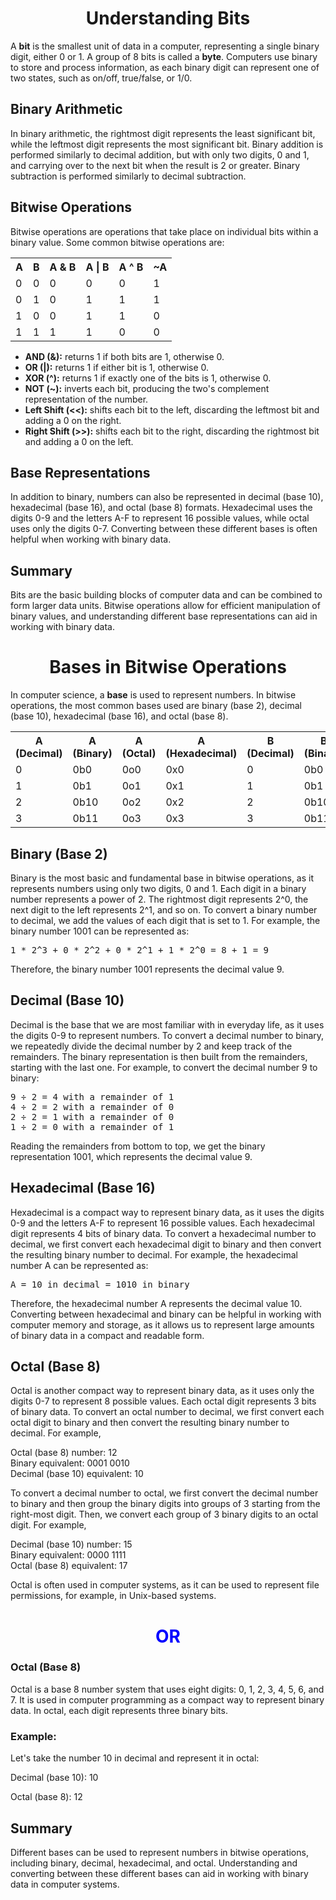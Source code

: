 <h1 align="center">Understanding Bits</h1>

<p>A <b>bit</b> is the smallest unit of data in a computer, representing a single binary digit, either 0 or 1. A group of 8 bits is called a <b>byte</b>. Computers use binary to store and process information, as each binary digit can represent one of two states, such as on/off, true/false, or 1/0.</p>

<h2>Binary Arithmetic</h2>

<p>In binary arithmetic, the rightmost digit represents the least significant bit, while the leftmost digit represents the most significant bit. Binary addition is performed similarly to decimal addition, but with only two digits, 0 and 1, and carrying over to the next bit when the result is 2 or greater. Binary subtraction is performed similarly to decimal subtraction.</p>

<h2>Bitwise Operations</h2>

<p>Bitwise operations are operations that take place on individual bits within a binary value. Some common bitwise operations are:</p>



<table>
  <tr>
    <th>A</th>
    <th>B</th>
    <th>A & B</th>
    <th>A | B</th>
    <th>A ^ B</th>
    <th>~A</th>
  </tr>
  <tr>
    <td>0</td>
    <td>0</td>
    <td>0</td>
    <td>0</td>
    <td>0</td>
    <td>1</td>
  </tr>
  <tr>
    <td>0</td>
    <td>1</td>
    <td>0</td>
    <td>1</td>
    <td>1</td>
    <td>1</td>
  </tr>
  <tr>
    <td>1</td>
    <td>0</td>
    <td>0</td>
    <td>1</td>
    <td>1</td>
    <td>0</td>
  </tr>
  <tr>
    <td>1</td>
    <td>1</td>
    <td>1</td>
    <td>1</td>
    <td>0</td>
    <td>0</td>
  </tr>
</table>





<ul>
  <li><b>AND (&):</b> returns 1 if both bits are 1, otherwise 0.</li>
  <li><b>OR (|):</b> returns 1 if either bit is 1, otherwise 0.</li>
  <li><b>XOR (^):</b> returns 1 if exactly one of the bits is 1, otherwise 0.</li>
  <li><b>NOT (~):</b> inverts each bit, producing the two's complement representation of the number.</li>
  <li><b>Left Shift (<<):</b> shifts each bit to the left, discarding the leftmost bit and adding a 0 on the right.</li>
  <li><b>Right Shift (>>):</b> shifts each bit to the right, discarding the rightmost bit and adding a 0 on the left.</li>
</ul>

<h2>Base Representations</h2>

<p>In addition to binary, numbers can also be represented in decimal (base 10), hexadecimal (base 16), and octal (base 8) formats. Hexadecimal uses the digits 0-9 and the letters A-F to represent 16 possible values, while octal uses only the digits 0-7. Converting between these different bases is often helpful when working with binary data.</p>

<h2>Summary</h2>

<p>Bits are the basic building blocks of computer data and can be combined to form larger data units. Bitwise operations allow for efficient manipulation of binary values, and understanding different base representations can aid in working with binary data.</p>






<h1 align="center">Bases in Bitwise Operations</h1>

<p>In computer science, a <b>base</b> is used to represent numbers. In bitwise operations, the most common bases used are binary (base 2), decimal (base 10), hexadecimal (base 16), and octal (base 8).</p>






<table>
  <tr>
    <th>A (Decimal)</th>
    <th>A (Binary)</th>
    <th>A (Octal)</th>
    <th>A (Hexadecimal)</th>
    <th>B (Decimal)</th>
    <th>B (Binary)</th>
    <th>B (Octal)</th>
    <th>B (Hexadecimal)</th>
    <th>A & B (Binary)</th>
    <th>A | B (Binary)</th>
    <th>A ^ B (Binary)</th>
    <th>~A (Binary)</th>
  </tr>
  <tr>
    <td>0</td>
    <td>0b0</td>
    <td>0o0</td>
    <td>0x0</td>
    <td>0</td>
    <td>0b0</td>
    <td>0o0</td>
    <td>0x0</td>
    <td>0b0</td>
    <td>0b0</td>
    <td>0b0</td>
    <td>0b1</td>
  </tr>
  <tr>
    <td>1</td>
    <td>0b1</td>
    <td>0o1</td>
    <td>0x1</td>
    <td>1</td>
    <td>0b1</td>
    <td>0o1</td>
    <td>0x1</td>
    <td>0b1</td>
    <td>0b1</td>
    <td>0b0</td>
    <td>0b0</td>
  </tr>
  <tr>
    <td>2</td>
    <td>0b10</td>
    <td>0o2</td>
    <td>0x2</td>
    <td>2</td>
    <td>0b10</td>
    <td>0o2</td>
    <td>0x2</td>
    <td>0b10</td>
    <td>0b10</td>
    <td>0b0</td>
    <td>0b1_110</td>
  </tr>
  <tr>
    <td>3</td>
    <td>0b11</td>
    <td>0o3</td>
    <td>0x3</td>
    <td>3</td>
    <td>0b11</td>
    <td>0o3</td>
    <td>0x3</td>
    <td>0b11</td>
    <td>0b11</td>
    <td>0b0</td>
    <td>0b11</td>
</table>







<h2>Binary (Base 2)</h2>

<p>Binary is the most basic and fundamental base in bitwise operations, as it represents numbers using only two digits, 0 and 1. Each digit in a binary number represents a power of 2. The rightmost digit represents 2^0, the next digit to the left represents 2^1, and so on. To convert a binary number to decimal, we add the values of each digit that is set to 1. For example, the binary number 1001 can be represented as:</p>

<pre>
1 * 2^3 + 0 * 2^2 + 0 * 2^1 + 1 * 2^0 = 8 + 1 = 9
</pre>

<p>Therefore, the binary number 1001 represents the decimal value 9.</p>

<h2>Decimal (Base 10)</h2>

<p>Decimal is the base that we are most familiar with in everyday life, as it uses the digits 0-9 to represent numbers. To convert a decimal number to binary, we repeatedly divide the decimal number by 2 and keep track of the remainders. The binary representation is then built from the remainders, starting with the last one. For example, to convert the decimal number 9 to binary:</p>

<pre>
9 ÷ 2 = 4 with a remainder of 1
4 ÷ 2 = 2 with a remainder of 0
2 ÷ 2 = 1 with a remainder of 0
1 ÷ 2 = 0 with a remainder of 1
</pre>

<p>Reading the remainders from bottom to top, we get the binary representation 1001, which represents the decimal value 9.</p>

<h2>Hexadecimal (Base 16)</h2>

<p>Hexadecimal is a compact way to represent binary data, as it uses the digits 0-9 and the letters A-F to represent 16 possible values. Each hexadecimal digit represents 4 bits of binary data. To convert a hexadecimal number to decimal, we first convert each hexadecimal digit to binary and then convert the resulting binary number to decimal. For example, the hexadecimal number A can be represented as:</p>

<pre>
A = 10 in decimal = 1010 in binary
</pre>

<p>Therefore, the hexadecimal number A represents the decimal value 10. Converting between hexadecimal and binary can be helpful in working with computer memory and storage, as it allows us to represent large amounts of binary data in a compact and readable form.</p>

<h2>Octal (Base 8)</h2>
<p>Octal is another compact way to represent binary data, as it uses only the digits 0-7 to represent 8 possible values. Each octal digit represents 3 bits of binary data. To convert an octal number to decimal, we first convert each octal digit to binary and then convert the resulting binary number to decimal. For example,</p>

<p>Octal (base 8) number: 12<br>
Binary equivalent: 0001 0010<br>
Decimal (base 10) equivalent: 10</p>

<p>To convert a decimal number to octal, we first convert the decimal number to binary and then group the binary digits into groups of 3 starting from the right-most digit. Then, we convert each group of 3 binary digits to an octal digit. For example,</p>

<p>Decimal (base 10) number: 15<br>
Binary equivalent: 0000 1111<br>
Octal (base 8) equivalent: 17</p>

<p>Octal is often used in computer systems, as it can be used to represent file permissions, for example, in Unix-based systems.</p>

<h1 align="center" style="color:blue;">OR</h1>


<h3>Octal (Base 8)</h3>
<p>Octal is a base 8 number system that uses eight digits: 0, 1, 2, 3, 4, 5, 6, and 7. It is used in computer programming as a compact way to represent binary data. In octal, each digit represents three binary bits.</p>

<h3>Example:</h3>
<p>Let's take the number 10 in decimal and represent it in octal:</p>

<p>Decimal (base 10): 10</p>
<p>Octal (base 8): 12</p>


<h2>Summary</h2>

<p>Different bases can be used to represent numbers in bitwise operations, including binary, decimal, hexadecimal, and octal. Understanding and converting between these different bases can aid in working with binary data in computer systems.</p>


